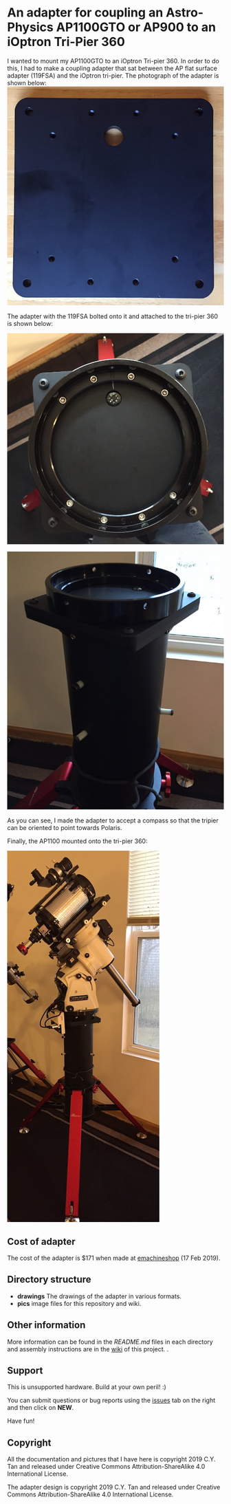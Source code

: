 # An adapter for coupling an Astro-Physics AP1100GTO or AP900 to an  iOptron Tri-Pier 360

I wanted to mount my AP1100GTO to an iOptron Tri-pier 360. In order to
do this, I had to make a coupling adapter that sat between the AP
flat surface adapter (119FSA) and the iOptron tri-pier. The photograph
of the adapter is shown below:
![adapter](https://github.com/cytan299/tripier360_to_119FSA_adapter/blob/master/pics/IMG_0915.jpeg)

The adapter with the 119FSA bolted onto it and attached to the
tri-pier 360 is shown below:

![adapter_119FSA](https://github.com/cytan299/tripier360_to_119FSA_adapter/blob/master/pics/IMG_0923.jpeg)

![adapter_119FSA_tripier](https://github.com/cytan299/tripier360_to_119FSA_adapter/blob/master/pics/IMG_0925.jpeg)

As you can see, I made the adapter to accept a compass so that the tripier can be
oriented to point towards Polaris.

Finally, the AP1100 mounted onto the tri-pier 360:

![adapter_119FSA_tripier](https://github.com/cytan299/tripier360_to_119FSA_adapter/blob/master/pics/IMG_0927.jpeg)

## Cost of adapter

The cost of the adapter is $171 when made at
[emachineshop](http://www.emachineshop.com) (17 Feb 2019).


## Directory structure

* **drawings** The drawings of the adapter in various formats.
* **pics** image files for this repository and wiki.

## Other information

More information can be found in the *README.md* files in each
directory and assembly instructions are in the [wiki](https://github.com/cytan299/tripier360_to_119FSA_adapter/wiki/iOptron-Tri-pier-360-to-119FSA-adapter-assembly-instructions) of this project. .


## Support

This is unsupported hardware. Build at your own peril! :)

You can submit questions or bug reports using the
[issues](https://github.com/cytan299/tripier360_to_119FSA_adapter/issues) tab on
the right and then click on **NEW**.

Have fun!

## Copyright

All the documentation and pictures that I have here is
copyright 2019 C.Y. Tan and released under Creative Commons
Attribution-ShareAlike 4.0 International License.

The adapter design is copyright 2019 C.Y. Tan and released under
Creative Commons Attribution-ShareAlike 4.0 International License.





